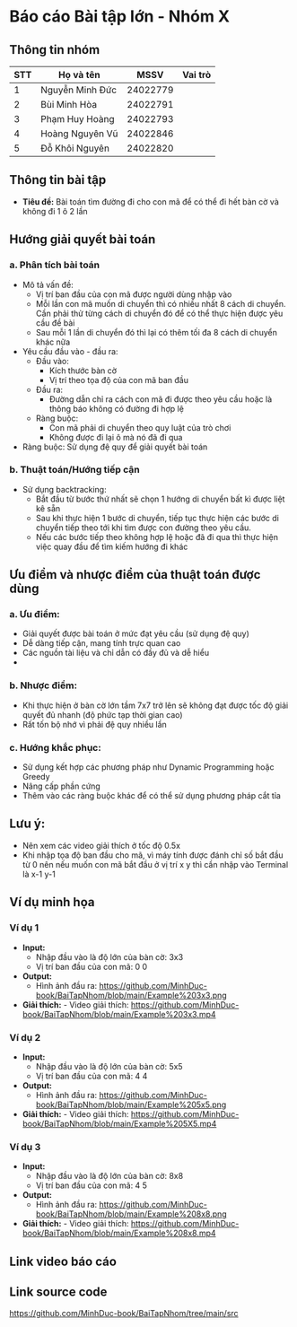 # Báo cáo Bài tập lớn - Nhóm X

## Thông tin nhóm
| STT | Họ và tên          | MSSV   | Vai trò     |
|-----|--------------------|--------|-------------|
| 1   | Nguyễn Minh Đức    | 24022779 |   |
| 2   | Bùi Minh Hòa       | 24022791 |   |
| 3   | Phạm Huy Hoàng     | 24022793 |   |
| 4   | Hoàng Nguyên Vũ    | 24022846 |   |
| 5   | Đỗ Khôi Nguyên     | 24022820 |   |

## Thông tin bài tập
- **Tiêu đề:** Bài toán tìm đường đi cho con mã để có thể đi hết bàn cờ và không đi 1 ô 2 lần

## Hướng giải quyết bài toán
### a. Phân tích bài toán
- Mô tả vấn đề:
    + Vị trí ban đầu của con mã được người dùng nhập vào
    + Mỗi lần con mã muốn di chuyển thì có nhiều nhất 8 cách di chuyển. Cần phải thử từng cách di chuyển đó để có thể thực hiện được yêu cầu đề bài
    + Sau mỗi 1 lần di chuyển đó thì lại có thêm tối đa 8 cách di chuyển khác nữa
- Yêu cầu đầu vào - đầu ra:
    + Đầu vào:
        * Kích thước bàn cờ
        * Vị trí theo tọa độ của con mã ban đầu
    + Đầu ra:
        * Đường dẫn chỉ ra cách con mã đi được theo yêu cầu hoặc là thông báo không có đường đi hợp lệ
    + Ràng buộc:
        * Con mã phải di chuyển theo quy luật của trò chơi
        * Không được đi lại ô mà nó đã đi qua
- Ràng buộc: Sử dụng đệ quy để giải quyết bài toán

### b. Thuật toán/Hướng tiếp cận
- Sử dụng backtracking:
    + Bắt đầu từ bước thứ nhất sẽ chọn 1 hướng di chuyển bất kì được liệt kê sẵn
    + Sau khi thực hiện 1 bước di chuyển, tiếp tục thực hiện các bước di chuyển tiếp theo tới khi tìm được con đường theo yêu cầu.
    + Nếu các bước tiếp theo không hợp lệ hoặc đã đi qua thì thực hiện việc quay đầu để tìm kiếm hướng đi khác

## Ưu điểm và nhược điểm của thuật toán được dùng
### a. Ưu điểm:
- Giải quyết được bài toán ở mức đạt yêu cầu (sử dụng đệ quy)
- Dễ dàng tiếp cận, mang tính trực quan cao
- Các nguồn tài liệu và chỉ dẫn có đầy đủ và dễ hiểu
- 
### b. Nhược điểm:
- Khi thực hiện ở bàn cờ lớn tầm 7x7 trở lên sẽ không đạt được tốc độ giải quyết đủ nhanh (độ phức tạp thời gian cao)
- Rất tốn bộ nhớ vì phải đệ quy nhiều lần

### c. Hướng khắc phục:
- Sử dụng kết hợp các phương pháp như Dynamic Programming hoặc Greedy
- Nâng cấp phần cứng
- Thêm vào các ràng buộc khác để có thể sử dụng phương pháp cắt tỉa

## Lưu ý: 
- Nên xem các video giải thích ở tốc độ 0.5x 
- Khi nhập tọa độ ban đầu cho mã, vì máy tính được đánh chỉ số bắt đầu từ 0 nên nếu muốn con mã bắt đầu ở vị trí x y thì cần nhập vào Terminal là x-1 y-1

## Ví dụ minh họa
### Ví dụ 1
- **Input:** 
    - Nhập đầu vào là độ lớn của bàn cờ: 3x3
    - Vị trí ban đầu của con mã: 0 0
- **Output:** 
    - Hình ảnh đầu ra: https://github.com/MinhDuc-book/BaiTapNhom/blob/main/Example%203x3.png
- **Giải thích:**
      - Video giải thích: https://github.com/MinhDuc-book/BaiTapNhom/blob/main/Example%203x3.mp4

### Ví dụ 2
- **Input:** 
    - Nhập đầu vào là độ lớn của bàn cờ: 5x5
    - Vị trí ban đầu của con mã: 4 4
- **Output:** 
    - Hình ảnh đầu ra: https://github.com/MinhDuc-book/BaiTapNhom/blob/main/Example%205x5.png
- **Giải thích:**
      - Video giải thích: https://github.com/MinhDuc-book/BaiTapNhom/blob/main/Example%205X5.mp4

### Ví dụ 3
- **Input:** 
    - Nhập đầu vào là độ lớn của bàn cờ: 8x8
    - Vị trí ban đầu của con mã: 4 5
- **Output:** 
    - Hình ảnh đầu ra: https://github.com/MinhDuc-book/BaiTapNhom/blob/main/Example%208x8.png
- **Giải thích:**
      - Video giải thích: https://github.com/MinhDuc-book/BaiTapNhom/blob/main/Example%208x8.mp4

## Link video báo cáo

## Link source code
https://github.com/MinhDuc-book/BaiTapNhom/tree/main/src
